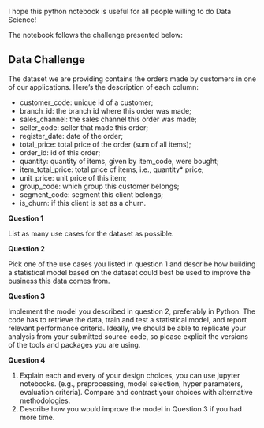 I hope this python notebook is useful for all people willing to do  Data Science!

The notebook follows the challenge presented below:

## Data Challenge

The dataset we are providing contains the orders made by customers in one of our applications. Here’s the description of each column:

 * customer_code: unique id of a customer;
 * branch_id: the branch id where this order was made;
 * sales_channel: the sales channel this order was made;
 * seller_code: seller that made this order;
 * register_date: date of the order;
 * total_price: total price of the order (sum of all items);
 * order_id: id of this order;
 * quantity: quantity of items, given by item_code, were bought;
 * item_total_price: total price of items, i.e., quantity* price;
 * unit_price: unit price of this item;
 * group_code: which group this customer belongs;
 * segment_code: segment this client belongs;
 * is_churn: if this client is set as a churn.

**Question 1**

List as many use cases for the dataset as possible.

**Question 2**

Pick one of the use cases you listed in question 1 and describe how building a statistical model based on the dataset could best be used to improve the business this data comes from.

**Question 3**

Implement the model you described in question 2, preferably in Python. The code has to retrieve the data, train and test a statistical model, and report relevant performance criteria. Ideally, we should be able to replicate your analysis from your submitted source-code, so please explicit the versions of the tools and packages you are using.

**Question 4**

  1. Explain each and every of your design choices, you can use jupyter notebooks. (e.g., preprocessing, model selection, hyper parameters, evaluation criteria). Compare and contrast your choices with alternative methodologies.
  2. Describe how you would improve the model in Question 3 if you had more time.

